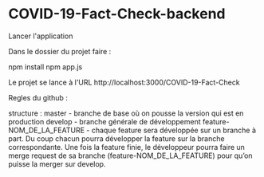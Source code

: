 # COVID-19-Fact-Check-backend

Lancer l'application 

Dans le dossier du projet faire :

npm install
npm app.js

Le projet se lance à l'URL http://localhost:3000/COVID-19-Fact-Check

Regles du github :

structure :
 master - branche de base où on pousse la version qui est en production
develop - branche générale de développement
feature-NOM_DE_LA_FEATURE - chaque feature sera développée sur un branche à part. Du coup chacun pourra développer  la feature sur la branche correspondante.
Une fois la feature finie, le développeur pourra faire un merge request de sa branche (feature-NOM_DE_LA_FEATURE) pour qu’on puisse la merger sur develop.
